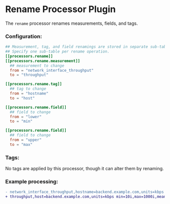 # Rename Processor Plugin

The `rename` processor renames measurements, fields, and tags.

### Configuration:

```toml
## Measurement, tag, and field renamings are stored in separate sub-tables.
## Specify one sub-table per rename operation.
[[processors.rename]]
[[processors.rename.measurement]]
  ## measurement to change
  from = "network_interface_throughput"
  to = "throughput"

[[processors.rename.tag]]
  ## tag to change
  from = "hostname"
  to = "host"

[[processors.rename.field]]
  ## field to change
  from = "lower"
  to = "min"

[[processors.rename.field]]
  ## field to change
  from = "upper"
  to = "max"
```

### Tags:

No tags are applied by this processor, though it can alter them by renaming.

### Example processing:

```diff
- network_interface_throughput,hostname=backend.example.com,units=kbps lower=10i,upper=1000i,mean=500i 1502489900000000000
+ throughput,host=backend.example.com,units=kbps min=10i,max=1000i,mean=500i 1502489900000000000
```
